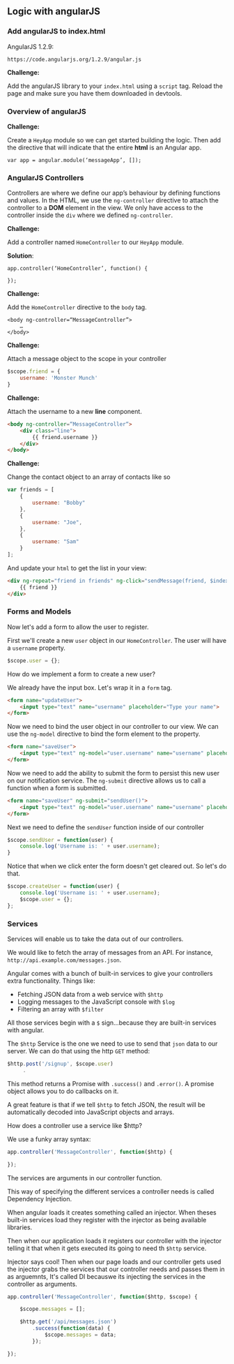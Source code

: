 ## Logic with angularJS

### Add angularJS to index.html

AngularJS 1.2.9:

```
https://code.angularjs.org/1.2.9/angular.js
```

**Challenge:**

Add the angularJS library to your ```index.html``` using a ```script``` tag. Reload the page and make sure you have them downloaded in devtools.

### Overview of angularJS

**Challenge:**

Create a ```HeyApp``` module so we can get started building the logic. Then add the directive that will indicate that the entire **html** is an Angular app.

```
var app = angular.module(‘messageApp’, []);
```

### AngularJS Controllers

Controllers are where we define our app’s behaviour by defining functions and values. In the HTML, we use the ```ng-controller``` directive to attach the controller to a **DOM** element in the view. We only have access to the controller inside the `div` where we defined `ng-controller`.

**Challenge:**

Add a controller named `HomeController` to our `HeyApp` module.

**Solution**:

	app.controller(‘HomeController’, function() {

	});

**Challenge:**

Add the `HomeController` directive to the `body` tag.

	<body ng-controller=“MessageController”>
		…
	</body>

**Challenge:**

Attach a message object to the scope in your controller

```js
$scope.friend = {
    username: 'Monster Munch'
}
```

**Challenge:**

Attach the username to a new **line** component.

```html
<body ng-controller=“MessageController“>
    <div class="line">
        {{ friend.username }}
    </div>
</body>
```


**Challenge:**

Change the contact object to an array of contacts like so

```js
var friends = [
    {
    	username: "Bobby"
    },
    {
    	username: "Joe",
    },
    {
        username: "Sam"
    }
];
```

And update your `html` to get the list in your view:

```html
<div ng-repeat="friend in friends" ng-click="sendMessage(friend, $index)" class="line">
    {{ friend }}
</div>
```

### Forms and Models

Now let's add a form to allow the user to register.

First we'll create a new ```user``` object in our ```HomeController```. The user will have a ```username``` property.

```javascript
$scope.user = {};
```

How do we implement a form to create a new user?

We already have the input box. Let's wrap it in a ```form``` tag.

```html
<form name="updateUser">
    <input type="text" name="username" placeholder="Type your name">
</form>
```

Now we need to bind the user object in our controller to our view. We can use the ```ng-model``` directive to bind the form element to the property.

```html
<form name="saveUser">
    <input type="text" ng-model="user.username" name="username" placeholder="Type your name">
</form>
```

Now we need to add the ability to submit the form to persist this new user on our notification service. The ```ng-submit``` directive allows us to call a function when a form is submitted.

```html
<form name="saveUser" ng-submit="sendUser()">
    <input type="text" ng-model="user.username" name="username" placeholder="Type your name">
</form>
```

Next we need to define the ```sendUser``` function inside of our controller

```javascript
$scope.sendUser = function(user) {
	console.log('Username is: ' + user.username);
}
```

Notice that when we click enter the form doesn't get cleared out. So let's do that.

```javascript
$scope.createUser = function(user) {
    console.log('Username is: ' + user.username);
    $scope.user = {};
};
```

### Services

Services will enable us to take the data out of our controllers.

We would like to fetch the array of messages from an API. For instance, ```http://api.example.com/messages.json```.

Angular comes with a bunch of built-in services to give your controllers extra functionality. Things like:

- Fetching JSON data from a web service with ```$http```
- Logging messages to the JavaScript console with ```$log```
- Filtering an array with ```$filter```

All those services begin with a ```$``` sign...because they are built-in services with angular.

The ```$http``` Service is the one we need to use to send that ```json``` data to our server. We can do that using the http ```GET``` method:

```js
$http.post('/signup', $scope.user)
     .
```

This method returns a Promise with ```.success()``` and ```.error()```. A promise object allows you to do callbacks on it.

A great feature is that if we tell ```$http``` to fetch JSON, the result will be automatically decoded into JavaScript objects and arrays.

How does a controller use a service like $http?

We use a funky array syntax:
```js
app.controller('MessageController', function($http) {

});
```

The services are arguments in our controller function.

This way of specifying the different services a controller needs is called Dependency Injection.

When angular loads it creates something called an injector. When theses built-in services load they register with the injector as being available libraries.

Then when our application loads it registers our controller with the injector telling it that when it gets executed its going to need th ```$http``` service.

Injector says cool! Then when our page loads and our controller gets used the injector grabs the services that our controller needs  and passes them in as arguemnts, It's called DI becauswe its injecting the services in the controller as arguments.

```js
app.controller('MessageController', function($http, $scope) {

	$scope.messages = [];

	$http.get('/api/messages.json')
    	.success(function(data) {
        	$scope.messages = data;
        });

});
```

